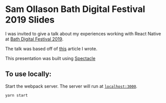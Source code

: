 # Sam Ollason Bath Digital Festival 2019 Slides 

I was invited to give a talk about my experiences working with React Native at [Bath Digital Festival 2019](https://bathdigitalfestival.co.uk/speakers/-/sam-ollason).

The talk was based off of [this](https://medium.com/@sam_ollason/react-native-vs-swift-ios-c144496f1519) article I wrote.

This presentation was built using [Spectacle](https://github.com/FormidableLabs/spectacle/blob/master/README.md)

## To use locally:

Start the webpack server. The server will run at [`localhost:3000`](http://localhost:3000).

   ```sh
   yarn start
   ```
